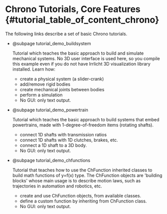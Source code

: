 Chrono Tutorials, Core Features {#tutorial_table_of_content_chrono}
==========================

The following links describe a set of basic Chrono tutorials. 

-   @subpage tutorial_demo_buildsystem
	
    Tutorial which teaches the basic approach to build and simulate mechanical systems. No 3D user interface is used here, so you compile this example even if you do not have Irrlicht 3D visualization library installed. Learn how:

    - create a physical system (a slider-crank)
    - add/remove rigid bodies
    - create mechanical joints between bodies
    - perform a simulation 
    - No GUI: only text output. 

-   @subpage tutorial_demo_powertrain

    Tutorial which teaches the basic approach to build systems that embed powertrains, made with 1-degree-of-freedom items (rotating shafts).

    - connect 1D shafts with transmission ratios
    - connect 1D shafts with 1D clutches, brakes, etc.
    - connect a 1D shaft to a 3D body. 
    - No GUI: only text output. 

-   @subpage tutorial_demo_chfunctions

    Tutorial that teaches how to use the ChFunction inherited classes to build math functions of y=f(x) type. The ChFunction objects are 'building blocks' whose main usage is to describe motion laws, such as trajectories in automation and robotics, etc.

    - create and use ChFunction objects, from available classes.
    - define a custom function by inheriting from ChFunction class. 
    - No GUI: only text output. 
